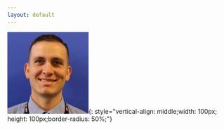 ```yaml
---
layout: default
---
```


![PhillProfile](./assets/images/PhillProfile.jpg){: style="vertical-align: middle;width: 100px; height: 100px;border-radius: 50%;"}